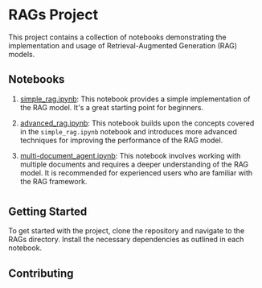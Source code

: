 # RAGs Project

This project contains a collection of notebooks demonstrating the implementation and usage of Retrieval-Augmented Generation (RAG) models. 

## Notebooks

1. [simple_rag.ipynb](RAGs/simple_rag.ipynb): This notebook provides a simple implementation of the RAG model. It's a great starting point for beginners. 

2. [advanced_rag.ipynb](RAGs/advanced_rag.ipynb): This notebook builds upon the concepts covered in the `simple_rag.ipynb` notebook and introduces more advanced techniques for improving the performance of the RAG model.

3. [multi-document_agent.ipynb](RAGs/multi-document_agent.ipynb): This notebook involves working with multiple documents and requires a deeper understanding of the RAG model. It is recommended for experienced users who are familiar with the RAG framework.

#

## Getting Started

To get started with the project, clone the repository and navigate to the RAGs directory. Install the necessary dependencies as outlined in each notebook.

## Contributing